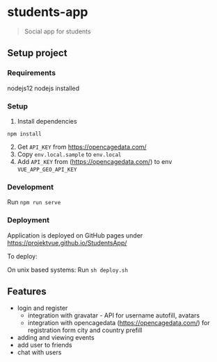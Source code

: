 # students-app

> Social app for students

## Setup project

### Requirements

nodejs12 nodejs installed

### Setup

1. Install dependencies

`npm install`

2. Get `API_KEY` from https://opencagedata.com/
3. Copy `env.local.sample` to `env.local`
4. Add `API_KEY` from (https://opencagedata.com/) to env `VUE_APP_GEO_API_KEY`

### Development

Run `npm run serve`

### Deployment

Application is deployed on GitHub pages under https://projektvue.github.io/StudentsApp/

To deploy:

On unix based systems:
Run `sh deploy.sh`

## Features

- login and register
  - integration with gravatar - API for username autofill, avatars
  - integration with opencagedata (https://opencagedata.com/) for registration form city and country prefill
- adding and viewing events
- add user to friends
- chat with users
